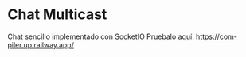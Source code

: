 # Chat Multicast
Chat sencillo implementado con SocketIO
Pruebalo aquí: https://com-piler.up.railway.app/
